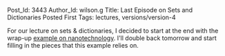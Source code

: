 Post_Id: 3443
Author_Id: wilson.g
Title: Last Episode on Sets and Dictionaries Posted First
Tags: lectures, versions/version-4

<p>For our lecture on sets &amp; dictionaries, I decided to start at the end with the wrap-up <a href="/4_0/setdict/nanotech.html">example on nanotechnology</a>. I'll double back tomorrow and start filling in the pieces that this example relies on.</p>
